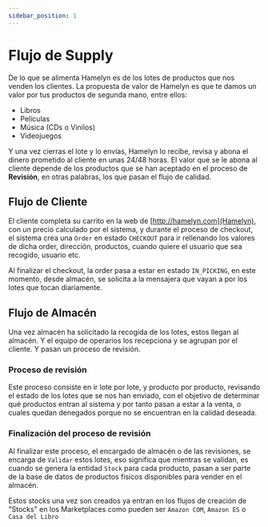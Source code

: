 ```yaml
---
sidebar_position: 1
---
```


# Flujo de Supply

De lo que se alimenta Hamelyn es de los lotes de productos que nos venden los clientes. La propuesta de valor de Hamelyn es que te damos un valor por tus productos de segunda mano, entre ellos:

- Libros
- Películas
- Música (CDs o Vinilos)
- Videojuegos

Y una vez cierras el lote y lo envías, Hamelyn lo recibe, revisa y abona el dinero prometido al cliente en unas 24/48 horas. El valor que se le abona al cliente depende de los productos que se han aceptado en el proceso de **Revisión**, en otras palabras, los que pasan el flujo de calidad.

## Flujo de Cliente

El cliente completa su carrito en la web de [http://hamelyn.com](Hamelyn), con un precio calculado por el sistema, y durante el proceso de checkout, el sistema crea una `Order` en estado `CHECKOUT` para ir rellenando los valores de dicha order, dirección, productos, cuando quiere el usuario que sea recogido, usuario etc.

Al finalizar el checkout, la order pasa a estar en estado `IN_PICKING`, en este momento, desde almacén, se solicita a la mensajera que vayan a por los lotes que tocan diariamente.

## Flujo de Almacén

Una vez almacén ha solicitado la recogida de los lotes, estos llegan al almacén. Y el equipo de operarios los recepciona y se agrupan por el cliente. Y pasan un proceso de revisión.

### Proceso de revisión

Este proceso consiste en ir lote por lote, y producto por producto, revisando el estado de los lotes que se nos han enviado, con el objetivo de determinar qué productos entran al sistema y por tanto pasan a estar a la venta, o cuales quedan denegados porque no se encuentran en la calidad deseada.

### Finalización del proceso de revisión

Al finalizar este proceso, el encargado de almacén o de las revisiones, se encarga de `Validar` estos lotes, eso significa que mientras se validan, es cuando se genera la entidad `Stock` para cada producto, pasan a ser parte de la base de datos de productos fisicos disponibles para vender en el almacén.

Estos stocks una vez son creados ya entran en los flujos de creación de "Stocks" en los Marketplaces como pueden ser `Amazon COM`, `Amazon ES` o `Casa del Libro`